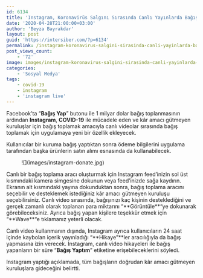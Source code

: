 ```yaml
---
id: 6134
title: 'Instagram, Koronavirüs Salgını Sırasında Canlı Yayınlarda Bağış Toplamak İçin Uygulamaya Yeni Bir Özellik Ekliyor'
date: '2020-04-28T21:00:00+03:00'
author: 'Beyza Bayrakdar'
layout: post
guid: 'https://intersiber.com/?p=6134'
permalink: /instagram-koronavirus-salgini-sirasinda-canli-yayinlarda-bagis-toplamak-icin-uygulamaya-yeni-bir-ozellik-ekliyor/
post_views_count:
    - '72'
image: images/instagram-koronavirus-salgini-sirasinda-canli-yayinlarda-bagis-toplamak-icin-uygulamaya-yeni-bir-ozellik-ekliyor.jpg
categories:
    - 'Sosyal Medya'
tags:
    - covid-19
    - instagram
    - 'instagram live'
---
```


Facebook’ta “**Bağış Yap**” butonu ile 1 milyar dolar bağış toplanmasının ardından **Instagram**, **COVID-19** ile mücadele eden ve kâr amacı gütmeyen kuruluşlar için bağış toplamak amacıyla canlı videolar sırasında bağış toplamak için uygulamaya yeni bir özellik ekleyecek.

Kullanıcılar bir kuruma bağış yaptıktan sonra ödeme bilgilerini uygulama tarafından başka ürünlerin satın alımı esnasında da kullanabilecek.

<figure class="wp-block-image size-large">![](images/instagram-donate.jpg)</figure>Canlı bir bağış toplama aracı oluşturmak için Instagram feed’inizin sol üst kısmındaki kamera simgesine dokunun veya feed’inizde sağa kaydırın. Ekranın alt kısmındaki yayına dokunduktan sonra, bağış toplama aracını seçebilir ve desteklemek istediğiniz kâr amacı gütmeyen kuruluşu seçebilirsiniz. Canlı video sırasında, bağışınızı kaç kişinin desteklediğini ve gerçek zamanlı olarak toplanan para miktarını “**Görüntüle**“ye dokunarak görebileceksiniz. Ayrıca bağış yapan kişilere teşekkür etmek için “**Wave**“e tıklamanız yeterli olacak.

Canlı video kullanmanın dışında, Instagram ayrıca kullanıcıların 24 saat içinde kaybolan içerik yayınladığı “**Hikaye”**ler aracılığıyla da bağış yapmasına izin verecek. Instagram, canlı video hikayeleri ile bağış yapanların bir süre “**Bağış Yaptım**” etiketine erişebileceklerini söyledi.

Instagram yaptığı açıklamada, tüm bağışların doğrudan kâr amacı gütmeyen kuruluşlara gideceğini belirtti.